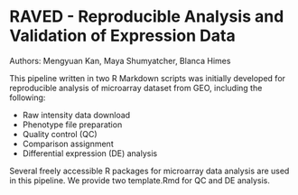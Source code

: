 RAVED - Reproducible Analysis and Validation of Expression Data
======


Authors: Mengyuan Kan, Maya Shumyatcher, Blanca Himes

This pipeline written in two R Markdown scripts was initially developed for reproducible analysis of microarray dataset from GEO, including the following:
* Raw intensity data download
* Phenotype file preparation
* Quality control (QC)
* Comparison assignment
* Differential expression (DE) analysis 

Several freely accessible R packages for microarray data analysis are used in this pipeline. We provide two template.Rmd for QC and DE analysis.



